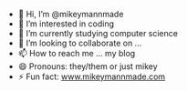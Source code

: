 - 👋 Hi, I’m @mikeymannmade
- 👀 I’m interested in coding
- 🌱 I’m currently studying computer science
- 💞️ I’m looking to collaborate on ...
- 📫 How to reach me ... my blog
- 😄 Pronouns: they/them or just mikey 
- ⚡ Fun fact: www.mikeymannmade.com
